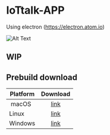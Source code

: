 # IoTtalk-APP
Using electron (https://electron.atom.io)

![Alt Text](https://media.giphy.com/media/3ohhwibZxvrJ7rLVRK/giphy.gif)

## WIP

## Prebuild download
| Platform | Download |
| -------- |:--------:|
|  macOS   | [link](https://drive.google.com/uc?export=download&id=0BxfwACpMA6pDb05udlZJLXZxYjg)| 
|  Linux   | [link](https://drive.google.com/uc?export=download&id=0BxfwACpMA6pDdTZxZGF0YURaSWc)|
|  Windows | [link](https://drive.google.com/uc?export=download&id=0BxfwACpMA6pDNHc0ajJyMUpQZE0)|
